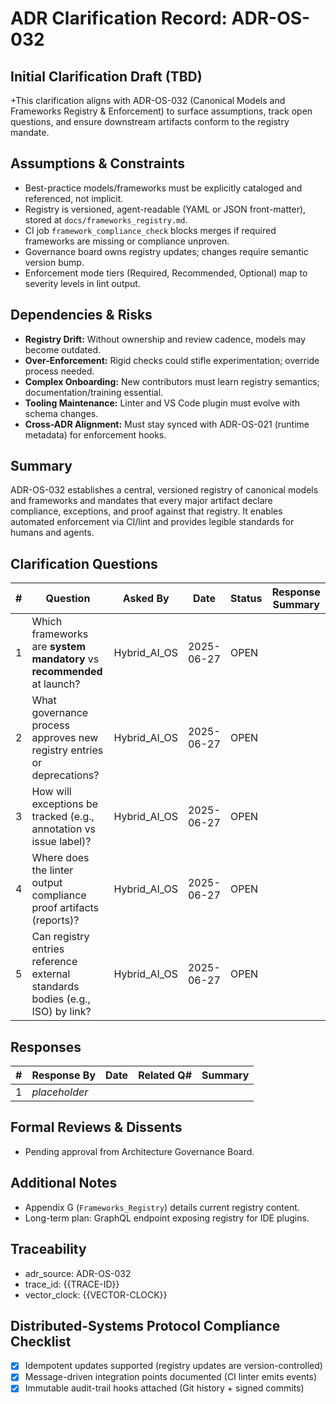 # ADR Clarification Record: ADR-OS-032

## Initial Clarification Draft (TBD)
+This clarification aligns with ADR-OS-032 (Canonical Models and Frameworks Registry & Enforcement) to surface assumptions, track open questions, and ensure downstream artifacts conform to the registry mandate.

## Assumptions & Constraints
- Best-practice models/frameworks must be explicitly cataloged and referenced, not implicit.
- Registry is versioned, agent-readable (YAML or JSON front-matter), stored at `docs/frameworks_registry.md`.
- CI job `framework_compliance_check` blocks merges if required frameworks are missing or compliance unproven.
- Governance board owns registry updates; changes require semantic version bump.
- Enforcement mode tiers (Required, Recommended, Optional) map to severity levels in lint output.

## Dependencies & Risks
- **Registry Drift:** Without ownership and review cadence, models may become outdated.
- **Over-Enforcement:** Rigid checks could stifle experimentation; override process needed.
- **Complex Onboarding:** New contributors must learn registry semantics; documentation/training essential.
- **Tooling Maintenance:** Linter and VS Code plugin must evolve with schema changes.
- **Cross-ADR Alignment:** Must stay synced with ADR-OS-021 (runtime metadata) for enforcement hooks.

## Summary
ADR-OS-032 establishes a central, versioned registry of canonical models and frameworks and mandates that every major artifact declare compliance, exceptions, and proof against that registry. It enables automated enforcement via CI/lint and provides legible standards for humans and agents.

## Clarification Questions
| # | Question | Asked By | Date | Status | Response Summary |
|---|----------|----------|------|--------|------------------|
| 1 | Which frameworks are **system mandatory** vs **recommended** at launch? | Hybrid_AI_OS | 2025-06-27 | OPEN | |
| 2 | What governance process approves new registry entries or deprecations? | Hybrid_AI_OS | 2025-06-27 | OPEN | |
| 3 | How will exceptions be tracked (e.g., annotation vs issue label)? | Hybrid_AI_OS | 2025-06-27 | OPEN | |
| 4 | Where does the linter output compliance proof artifacts (reports)? | Hybrid_AI_OS | 2025-06-27 | OPEN | |
| 5 | Can registry entries reference external standards bodies (e.g., ISO) by link? | Hybrid_AI_OS | 2025-06-27 | OPEN | |

## Responses
| # | Response By | Date | Related Q# | Summary |
|---|-------------|------|------------|---------|
| 1 | _placeholder_ | | | |

## Formal Reviews & Dissents
- Pending approval from Architecture Governance Board.

## Additional Notes
- Appendix G (`Frameworks_Registry`) details current registry content.
- Long-term plan: GraphQL endpoint exposing registry for IDE plugins.

## Traceability
- adr_source: ADR-OS-032
- trace_id: {{TRACE-ID}}
- vector_clock: {{VECTOR-CLOCK}}

## Distributed-Systems Protocol Compliance Checklist
- [x] Idempotent updates supported (registry updates are version-controlled)
- [x] Message-driven integration points documented (CI linter emits events)
- [x] Immutable audit-trail hooks attached (Git history + signed commits) 